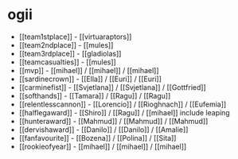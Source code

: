 # ogii

* [[team1stplace]] - [[virtuaraptors]]
* [[team2ndplace]] - [[mules]]
* [[team3rdplace]] - [[gladiolas]]
* [[teamcasualties]] - [[mules]]
* [[mvp]] - [[mihael]] / [[mihael]] / [[mihael]]
* [[sardinecrown]] - [[Ella]] / [[Euri]] / [[Euri]]
* [[carminefist]] - [[Svjetlana]] / [[Svjetlana]] / [[Gottfried]]
* [[softhands]] - [[Tamara]] / [[Ragu]] / [[Ragu]]
* [[relentlesscannon]] - [[Lorencio]] / [[Rioghnach]] / [[Eufemia]]
* [[halflegaward]] - [[Shiro]] / [[Ragu]] / [[mihael]] include leaping
* [[hunteraward]] - [[Mahmud]] / [[Mahmud]] / [[Mahmud]]
* [[dervishaward]] - [[Danilo]] / [[Danilo]] / [[Amalie]]
* [[fanfavourite]] - [[Bozena]] / [[Polina]] / [[Sita]]
* [[rookieofyear]] - [[mihael]] / [[mihael]] / [[mihael]]
